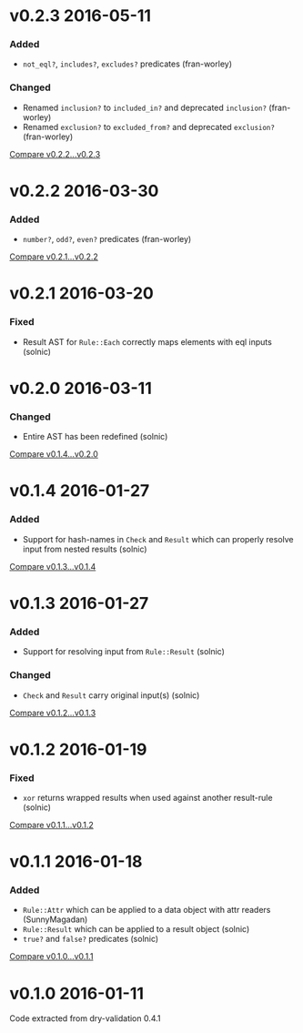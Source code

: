 # v0.2.3 2016-05-11

### Added

* `not_eql?`, `includes?`, `excludes?` predicates (fran-worley)

### Changed

* Renamed `inclusion?` to `included_in?` and deprecated `inclusion?` (fran-worley)
* Renamed `exclusion?` to `excluded_from?` and deprecated `exclusion?` (fran-worley)

[Compare v0.2.2...v0.2.3](https://github.com/dryrb/dry-logic/compare/v0.2.2...v0.2.3)


# v0.2.2 2016-03-30

### Added

* `number?`, `odd?`, `even?` predicates (fran-worley)

[Compare v0.2.1...v0.2.2](https://github.com/dryrb/dry-logic/compare/v0.2.1...v0.2.2)

# v0.2.1 2016-03-20

### Fixed

* Result AST for `Rule::Each` correctly maps elements with eql inputs (solnic)

# v0.2.0 2016-03-11

### Changed

* Entire AST has been redefined (solnic)

[Compare v0.1.4...v0.2.0](https://github.com/dryrb/dry-logic/compare/v0.1.4...v0.2.0)

# v0.1.4 2016-01-27

### Added

* Support for hash-names in `Check` and `Result` which can properly resolve input
  from nested results (solnic)

[Compare v0.1.3...v0.1.4](https://github.com/dryrb/dry-logic/compare/v0.1.3...v0.1.4)

# v0.1.3 2016-01-27

### Added

* Support for resolving input from `Rule::Result` (solnic)

### Changed

* `Check` and `Result` carry original input(s) (solnic)

[Compare v0.1.2...v0.1.3](https://github.com/dryrb/dry-logic/compare/v0.1.2...v0.1.3)

# v0.1.2 2016-01-19

### Fixed

* `xor` returns wrapped results when used against another result-rule (solnic)

[Compare v0.1.1...v0.1.2](https://github.com/dryrb/dry-logic/compare/v0.1.1...v0.1.2)

# v0.1.1 2016-01-18

### Added

* `Rule::Attr` which can be applied to a data object with attr readers (SunnyMagadan)
* `Rule::Result` which can be applied to a result object (solnic)
* `true?` and `false?` predicates (solnic)

[Compare v0.1.0...v0.1.1](https://github.com/dryrb/dry-logic/compare/v0.1.0...v0.1.1)

# v0.1.0 2016-01-11

Code extracted from dry-validation 0.4.1
